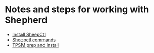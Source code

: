 # Notes and steps for working with Shepherd


* [Install SheepCtl](installsheepctl.md)
* [Sheepctl commands](sheepctlcmds.md)
* [TPSM prep and install](tpsm-install.md)
